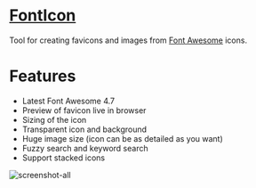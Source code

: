 # [FontIcon](http://gauger.io/fonticon)

Tool for creating favicons and images from [Font Awesome](http://fontawesome.io/) icons.

# Features

* Latest Font Awesome 4.7
* Preview of favicon live in browser
* Sizing of the icon
* Transparent icon and background
* Huge image size (icon can be as detailed as you want)
* Fuzzy search and keyword search
* Support stacked icons

![screenshot-all](https://user-images.githubusercontent.com/24930/30757941-6e8fccf4-9f9e-11e7-8a3c-fbe0f8c5d60a.png)
